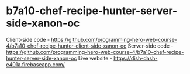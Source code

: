 ﻿# b7a10-chef-recipe-hunter-server-side-xanon-oc
 
Client-side code - https://github.com/programming-hero-web-course-4/b7a10-chef-recipe-hunter-client-side-xanon-oc
Server-side code - https://github.com/programming-hero-web-course-4/b7a10-chef-recipe-hunter-server-side-xanon-oc
Live website - https://dish-dash-e401a.firebaseapp.com/

